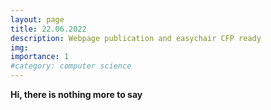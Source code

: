```yaml
---
layout: page
title: 22.06.2022
description: Webpage publication and easychair CFP ready
img: 
importance: 1
#category: computer science
---
```


**Hi, there is nothing more to say**
